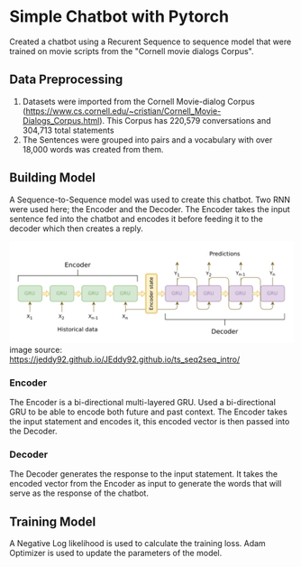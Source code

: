 # Simple Chatbot with Pytorch
Created a chatbot using a Recurent Sequence to sequence model that were trained on movie scripts from the "Cornell movie dialogs Corpus". 

## Data Preprocessing
1. Datasets were imported from the Cornell Movie-dialog Corpus (https://www.cs.cornell.edu/~cristian/Cornell_Movie-Dialogs_Corpus.html). This Corpus has 220,579 conversations and  304,713 total statements 
2. The Sentences were grouped into pairs and a vocabulary with over 18,000 words was created from them. 

## Building Model
A Sequence-to-Sequence model was used to create this chatbot. Two RNN were used here; the Encoder and the Decoder. The Encoder takes the input sentence fed into the chatbot and encodes it before feeding it to the decoder which then  creates a reply. 

![Screenshot](seq2seq_ts.png)
image source: https://jeddy92.github.io/JEddy92.github.io/ts_seq2seq_intro/

### Encoder 
The Encoder is a bi-directional multi-layered GRU. Used a bi-directional GRU to be able to encode both future and past context. 
The Encoder takes the input statement and encodes it, this encoded vector is then passed into the Decoder. 

### Decoder 
The Decoder generates the response to the input statement. It takes the encoded vector from the Encoder as input to generate the words that will serve as the response of the chatbot. 

## Training Model
A Negative Log likelihood is used to calculate the training loss. Adam Optimizer is used to update the parameters of the model. 


